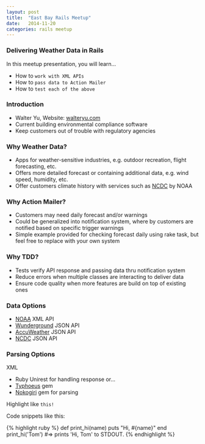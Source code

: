 ```yaml
---
layout: post
title:  "East Bay Rails Meetup"
date:   2014-11-20
categories: rails meetup
---
```


### Delivering Weather Data in Rails

In this meetup presentation, you will learn...

* How to `work with XML APIs`
* How to `pass data to Action Mailer`
* How to `test each of the above`

### Introduction

* Walter Yu, Website: [walteryu.com][wyu]
* Current building environmental compliance software
* Keep customers out of trouble with regulatory agencies

### Why Weather Data?

* Apps for weather-sensitive industries, e.g. outdoor recreation, flight
  forecasting, etc.
* Offers more detailed forecast or containing additional data, e.g. wind
  speed, humidity, etc.
* Offer customers climate history with services such as [NCDC][ncdc] by
  NOAA

### Why Action Mailer?

* Customers may need daily forecast and/or warnings
* Could be generalized into notification system, where by customers are
  notified based on specific trigger warnings
* Simple example provided for checking forecast daily using rake task,
  but feel free to replace with your own system

### Why TDD?

* Tests verify API response and passing data thru notification system
* Reduce errors when multiple classes are interacting to deliver data
* Ensure code quality when more features are build on top of existing
  ones

### Data Options

* [NOAA][noaa] XML API
* [Wunderground][wg] JSON API
* [AccuWeather][aw] JSON API
* [NCDC][ncdc] JSON API

### Parsing Options

XML

* Ruby Unirest for handling response or...
* [Typhoeus][ty] gem
* [Nokogiri][ng] gem for parsing

Highlight like `this!`

Code snippets like this:

{% highlight ruby %}
def print_hi(name)
  puts "Hi, #{name}"
end
print_hi('Tom')
#=> prints 'Hi, Tom' to STDOUT.
{% endhighlight %}


[wg]: http://www.wunderground.com/weather/api/
[ncdc]: http://www.ncdc.noaa.gov/cdo-web/token
[ty]: https://github.com/typhoeus/typhoeus
[noaa]: http://graphical.weather.gov/xml/
[aw]: https://api.accuweather.com/
[ng]: http://nokogiri.org/
[wyu]: http://walteryu.com
